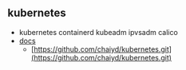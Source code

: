## kubernetes
- kubernetes containerd kubeadm ipvsadm calico
- [docs](https://github.com/chaiyd/kubernetes.git)
  - [https://github.com/chaiyd/kubernetes.git](https://github.com/chaiyd/kubernetes.git)